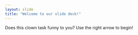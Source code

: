 ```yaml
---
layout: slide
title: "Welcome to our slide deck!"
---
```

Does this clown task funny to you?
Use the right arrow to begin!
